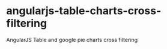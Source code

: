 angularjs-table-charts-cross-filtering
======================================

AngularJS Table and google pie charts cross filtering 
